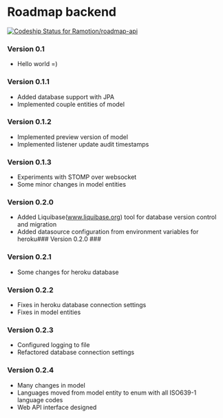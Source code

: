 # Roadmap backend #
[ ![Codeship Status for Ramotion/roadmap-api](https://codeship.com/projects/2ba911f0-4afc-0132-8280-0ac24b6883cd/status?branch=master)](https://codeship.com/projects/46560)

### Version 0.1 ###

* Hello world =)

### Version 0.1.1 ###

* Added database support with JPA
* Implemented couple entities of model

### Version 0.1.2 ###

* Implemented preview version of model
* Implemented listener update audit timestamps

### Version 0.1.3 ###

* Experiments with STOMP over websocket
* Some minor changes in model entities

### Version 0.2.0 ###

* Added Liquibase(www.liquibase.org) tool for database version control and migration
* Added datasource configuration from environment variables for heroku### Version 0.2.0 ###

### Version 0.2.1 ###

* Some changes for heroku database

### Version 0.2.2 ###

* Fixes in heroku database connection settings
* Fixes in model entities

### Version 0.2.3 ###

* Configured logging to file
* Refactored database connection settings

### Version 0.2.4 ###

* Many changes in model
* Languages moved from model entity to enum with all ISO639-1 language codes
* Web API interface designed
